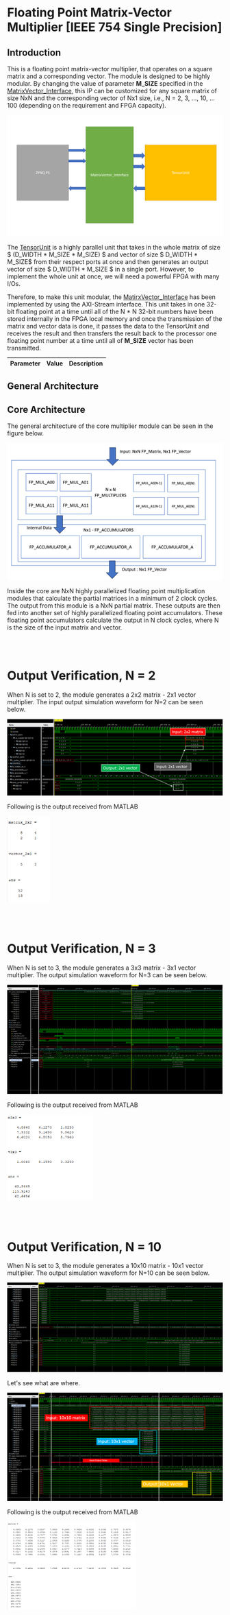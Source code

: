# Floating Point Matrix-Vector Multiplier [IEEE 754 Single Precision]

## Introduction 

This is a floating point matrix-vector multiplier, that operates on a square matrix and a corresponding vector. The module is designed to be highly modular. By changing the value of parameter **M_SIZE** specified in the [MatrixVector_Interface](./src/MatrixVector_Interface.v), this IP can be customized for any square matrix of size NxN and the corresponding vector of Nx1 size, i.e., N = 2, 3, ..., 10, ... 100 (depending on the requirement and FPGA capacity). 

<img src="./img/GenArch.png">


The [TensorUnit](./src/) is a highly parallel unit that takes in the whole matrix of size $ (D_WIDTH * M_SIZE * M_SIZE) $ and vector of size $ D_WIDTH * M_SIZE$ from their respect ports at once and then generates an output vector of size $ D_WIDTH * M_SIZE $ in a single port. However, to implement the whole unit at once, we will need a powerful FPGA with many I/Os. 

Therefore, to make this unit modular, the [MatirxVector_Interface](./src/MatrixVector_Interface.v) has been implemented by using the AXI-Stream interface. This unit takes in one 32-bit floating point at a time until all of the N * N 32-bit numbers have been stored internally in the FPGA local memory and once the transmission of the matrix and vector data is done, it passes the data to the TensorUnit and receives the result and then transfers the result back to the processor one floating point number at a time until all of **M_SIZE** vector has been transmitted.

| Parameter | Value | Description |
|:---------:|:-----:|:-----------:|



## General Architecture



## Core Architecture

The general architecture of the core multiplier module can be seen in the figure below. 

<img src="./img/TensorUnit_GenArch.png">

Inside the core are NxN highly parallelized floating point multiplication modules that calculate the partial matrices in a minimum of 2 clock cycles. The output from this module is a NxN partial matrix. These outputs are then fed into another set of highly parallelized floating point accumulators. These floating point accumulators calculate the output in N clock cycles, where N is the size of the input matrix and vector.

<br><br>
# Output Verification, N = 2

When N is set to 2, the module generates a 2x2 matrix - 2x1 vector multiplier. The input output simulation waveform for N=2 can be seen below. 

<img src="./img/output_2x2.png">

Following is the output received from MATLAB

<img width=100 src="./img/matrix2x2_vector2x1.png">



<br><br>

# Output Verification, N = 3
When N is set to 3, the module generates a 3x3 matrix - 3x1 vector multiplier. The output simulation waveform for N=3 can be seen below. 


<img src="./img/Matrix3x3_OK.png">

Following is the output received from MATLAB

<img width=200 src="./img/matrix3x3_vector3x1.png">

<br><br>

# Output Verification, N = 10
When N is set to 3, the module generates a 10x10 matrix - 10x1 vector multiplier. The output simulation waveform for N=10 can be seen below. 

<img src="./img/Matrix10x10_OKC.jpg">

Let's see what are where. 

<img src="./img/Matrix10x10_OK_Analysis.jpg">

Following is the output received from MATLAB

<img width=300 src="./img/matrix10x10_vector10x1.png">